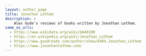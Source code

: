 ```yaml
---
layout: author_page
title: Jonathan Lethem
description: >
    Alex Gude's reviews of books written by Jonathan Lethem.
same_as_urls:
  - https://www.wikidata.org/wiki/Q440100
  - https://en.wikipedia.org/wiki/Jonathan_Lethem
  - https://www.goodreads.com/author/show/6404.Jonathan_Lethem
  - https://www.jonathanlethem.com/
---
```

